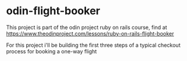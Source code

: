# odin-flight-booker

This project is part of the odin project ruby on rails course,
find at https://www.theodinproject.com/lessons/ruby-on-rails-flight-booker

For this project i'll be building 
the first three steps of a typical checkout process for booking a one-way flight
